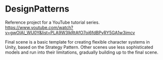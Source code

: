 # DesignPatterns
Reference project for a YouTube tutorial series.  https://www.youtube.com/watch?v=gwOIAI_WU0Y&list=PLA9W3lkRtAfO7oi6fdBPyRY5GA1w3imcv

Final scene is a basic template for creating flexible character systems in Unity, based on the Strategy Pattern.  Other scenes use less sophisticated models and run into their limitations, gradually building up to the final scene.
